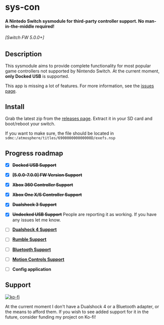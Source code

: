 # sys-con

#### A Nintedo Switch sysmodule for third-party controller support. No man-in-the-middle required! 
###### \[Switch FW 5.0.0+\]


## Description
This sysmodule aims to provide complete functionality for most popular game controllers not supported by Nintendo Switch.
At the current moment, **only Docked USB** is supported. 

This app is missing a lot of features. For more information, see the [issues page](https://github.com/cathery/sys-con/issues).

## Install

Grab the latest zip from the [releases page](https://github.com/cathery/sys-con/releases). Extract it in your SD card and boot/reboot your switch.

If you want to make sure, the file should be located in `sdmc:/atmosphere/titles/690000000000000D/exefs.nsp`

## Progress roadmap
- [x] **~~Docked USB Support~~**
- [x] **~~\[5.0.0-7.0.0\] FW Version Support~~**
- [x] **~~Xbox 360 Controller Support~~**
- [x] **~~Xbox One X/S Controller Support~~**
- [x] **~~Dualshock 3 Support~~**
- [x] **~~Undocked USB Support~~** People are reporting it as working. If you have any issues let me know.
- [ ] **[Dualshock 4 Support](https://github.com/cathery/sys-con/issues/4)**
- [ ] **[Rumble Support](https://github.com/cathery/sys-con/issues/1)**
- [ ] **[Bluetooth Support](https://github.com/cathery/sys-con/issues/5)**
- [ ] **[Motion Controls Support](https://github.com/cathery/sys-con/issues/9)**
- [ ] **Config application**


## Support
[![ko-fi](https://www.ko-fi.com/img/githubbutton_sm.svg)](https://ko-fi.com/H2H316ZQV)

At the current moment I don't have a Dualshock 4 or a Bluetooth adapter, or the means to afford them. If you wish to see added support for it in the future, consider funding my project on Ko-fi!
